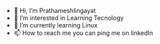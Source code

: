 - 👋 Hi, I’m Prathameshlingayat
- 👀 I’m interested in Learning Tecnology
- 🌱 I’m currently learning Linux
- 📫 How to reach me you can ping me on linkedIn


<!---
itsprathameshlingayat/itsprathameshlingayat is a ✨ special ✨ repository because its `README.md` (this file) appears on your GitHub profile.
You can click the Preview link to take a look at your changes.
--->
